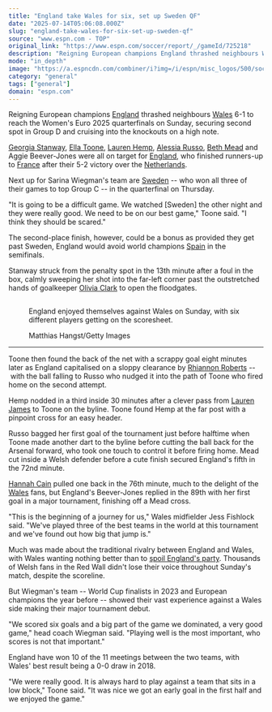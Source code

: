 ```yaml
---
title: "England take Wales for six, set up Sweden QF"
date: "2025-07-14T05:06:08.000Z"
slug: "england-take-wales-for-six-set-up-sweden-qf"
source: "www.espn.com - TOP"
original_link: "https://www.espn.com/soccer/report/_/gameId/725218"
description: "Reigning European champions England thrashed neighbours Wales 6-1 to reach the Euro 2025 quarter-finals on Sunday, cruising into the knockouts on a high note."
mode: "in_depth"
image: "https://a.espncdn.com/combiner/i?img=/i/espn/misc_logos/500/soccer.png"
category: "general"
tags: ["general"]
domain: "espn.com"
---
```

<div id="readability-page-1" class="page"><div><p>Reigning European champions <a data-clubhouse-guid="54012d1b-24f0-7f9e-8e53-4372e84efd04" href="https://www.espn.com/soccer/team?id=5159">England</a> thrashed neighbours <a data-clubhouse-guid="11f4f7ba-8557-3081-99e4-8163a2599820" href="https://www.espn.com/soccer/team?id=12634">Wales</a> 6-1 to reach the Women's Euro 2025 quarterfinals on Sunday, securing second spot in Group D and cruising into the knockouts on a high note.</p><p><a data-player-guid="32f16557-2aaf-d557-001f-3897d919a1ee" href="https://www.espn.com/soccer/player/_/id/271567/georgia-stanway">Georgia Stanway</a>, <a data-player-guid="efd20490-4807-6afa-7e4e-14e7a7fd3c2d" href="https://www.espn.com/soccer/player/_/id/294255/ella-toone">Ella Toone</a>, <a data-player-guid="a41bb748-b65d-053a-874b-be6b98d28565" href="https://www.espn.com/soccer/player/_/id/296873/lauren-hemp">Lauren Hemp</a>, <a data-player-guid="4d853184-f7e7-36a9-a3bd-a56637c20fb8" href="https://www.espn.com/soccer/player/_/id/263683/alessia-russo">Alessia Russo</a>, <a data-player-guid="348ee9c9-af25-0141-b343-56abc96fdbf7" href="https://www.espn.com/soccer/player/_/id/280982/beth-mead">Beth Mead</a> and Aggie Beever-Jones were all on target for <a data-clubhouse-guid="54012d1b-24f0-7f9e-8e53-4372e84efd04" href="https://www.espn.com/soccer/team?id=5159">England</a>, who finished runners-up to <a data-clubhouse-guid="b58fe5b5-8b20-f8ea-3330-43c222675ea8" href="https://www.espn.com/soccer/team?id=2755">France</a> after their 5-2 victory over the <a data-clubhouse-guid="0a0c383a-529d-d9ee-1a31-cf53c70954ce" href="https://www.espn.com/soccer/team?id=7151">Netherlands</a>.</p><p>Next up for Sarina Wiegman's team are <a data-clubhouse-guid="bbcbd33c-6b7a-5014-8fb5-fa60cd55a021" href="https://www.espn.com/soccer/team?id=2764">Sweden</a>&nbsp;-- who won all three of their games to top Group C -- in the quarterfinal on Thursday.</p><p>"It is going to be a difficult game. We watched [Sweden] the other night and they were really good. We need to be on our best game," Toone said. "I think they should be scared."</p><p>The second-place finish, however, could be a bonus as provided they get past Sweden, England would avoid world champions <a data-clubhouse-guid="b40064c7-ecaa-338f-74a8-a3eb43071ec3" href="https://www.espn.com/soccer/team?id=17640">Spain</a> in the semifinals.</p><p>Stanway struck from the penalty spot in the 13th minute after a foul in the box, calmly sweeping her shot into the far-left corner past the outstretched hands of goalkeeper <a data-player-guid="28300640-2044-3884-8d3d-c0a68172cf0b" href="https://www.espn.com/soccer/player/_/id/288976/olivia-clark">Olivia Clark</a> to open the floodgates.</p><section id=""><figure><p><img alt="" data-mptype="image" src="data:image/gif;base64,R0lGODlhAQABAIAAAAAAAP///yH5BAEAAAAALAAAAAABAAEAAAIBRAA7"></p><figcaption>England enjoyed themselves against Wales on Sunday, with six different players getting on the scoresheet.</figcaption><div><p><span>Matthias Hangst/Getty Images</span></p></div></figure><hr></section><p>Toone then found the back of the net with a scrappy goal eight minutes later as England capitalised on a sloppy clearance by <a data-player-guid="6a6ec958-78bc-d56c-09ac-1a8598efc574" href="https://www.espn.com/soccer/player/_/id/259318/rhiannon-roberts">Rhiannon Roberts</a>&nbsp;--&nbsp;with the ball falling to Russo who nudged it into the path of Toone who fired home on the second attempt.</p><p>Hemp nodded in a third inside 30 minutes after a clever pass from <a data-player-guid="2e9eabcb-2aaf-154d-486a-3625da84c2e7" href="https://www.espn.com/soccer/player/_/id/294253/lauren-james">Lauren James</a> to Toone on the byline. Toone found Hemp at the far post with a pinpoint cross for an easy header.</p><p>Russo bagged her first goal of the tournament just before halftime when Toone made another dart to the byline before cutting the ball back for the Arsenal forward, who took one touch to control it before firing home. Mead cut inside a Welsh defender before a cute finish secured England's fifth in the 72nd minute.</p><p><a data-player-guid="51ce8d79-bc21-3354-a48c-09d068421709" href="https://www.espn.com/soccer/player/_/id/323496/hannah-cain">Hannah Cain</a> pulled one back in the 76th minute, much to the delight of the <a data-clubhouse-guid="11f4f7ba-8557-3081-99e4-8163a2599820" href="https://www.espn.com/soccer/team?id=12634">Wales</a> fans, but England's Beever-Jones replied in the 89th with her first goal in a major tournament, finishing off a Mead cross.&nbsp;</p><p>"This is the beginning of a journey for us," Wales midfielder Jess Fishlock said. "We've played three of the best teams in the world at this tournament and we've found out how big that jump is."</p><p>Much was made about the traditional rivalry between England and Wales, with Wales wanting nothing better than to <a href="https://www.espn.co.uk/football/story?id=45724393&amp;_slug_=wales-boss-england-euro-2025-upset-pressures-all-them" target="_blank">spoil England's party</a>. Thousands of Welsh fans in the Red Wall didn't lose their voice throughout Sunday's match, despite the scoreline.</p><p>But Wiegman's team -- World Cup finalists in 2023 and European champions the year before -- showed their vast experience against a Wales side making their major tournament debut.</p><p>"We scored six goals and a big part of the game we dominated, a very good game," head coach Wiegman said. "Playing well is the most important, who scores is not that important."</p><p>England have won 10 of the 11 meetings between the two teams, with Wales' best result being a 0-0 draw in 2018.</p><p>"We were really good. It is always hard to play against a team that sits in a low block," Toone said. "It was nice we got an early goal in the first half and we enjoyed the game."</p></div></div>